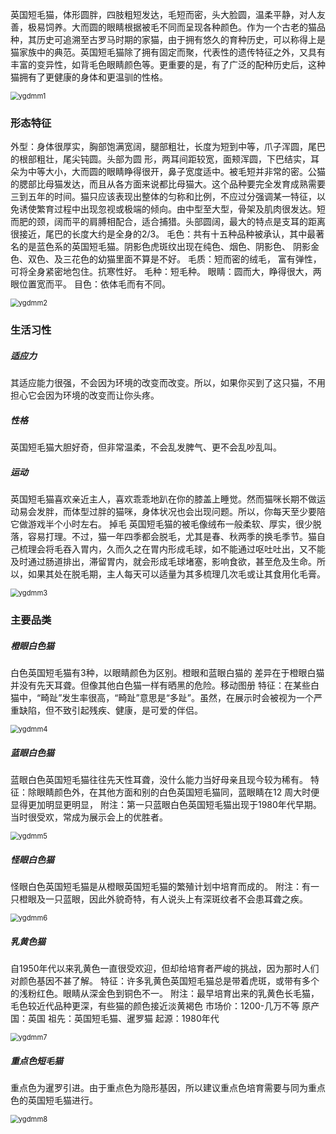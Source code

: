 英国短毛猫，体形圆胖，四肢粗短发达，毛短而密，头大脸圆，温柔平静，对人友善，极易饲养。大而圆的眼睛根据被毛不同而呈现各种颜色。作为一个古老的猫品种，其历史可追溯至古罗马时期的家猫，由于拥有悠久的育种历史，可以称得上是猫家族中的典范。英国短毛猫除了拥有固定而聚，代表性的遗传特征之外，又具有丰富的变异性，如背毛色眼睛颜色等。更重要的是，有了广泛的配种历史后，这种猫拥有了更健康的身体和更温驯的性格。

<img src="https://cdn.jsdelivr.net/gh/six3git/six3git.github.com/images/ygdmm1.jpg" alt="ygdmm1" style="zoom:80%;" />

### 形态特征

外型：身体很厚实，胸部饱满宽阔，腿部粗壮，长度为短到中等，爪子浑圆，尾巴的根部粗壮，尾尖钝圆。头部为圆 形，两耳间距较宽，面颊浑圆，下巴结实，耳朵为中等大小，大而圆的眼睛睁得很开，鼻子宽度适中。被毛短并非常的密。公猫的腮部比母猫发达，而且从各方面来说都比母猫大。这个品种要完全发育成熟需要三到五年的时间。猫只应该表现出整体的匀称和比例，不应过分强调某一特征，以免诱使繁育过程中出现忽视或极端的倾向。由中型至大型，骨架及肌肉很发达。短而肥的颈，阔而平的肩膊相配合，适合捕猎。头部圆阔，最大的特点是支耳的距离很接近，尾巴的长度大约是全身的2/3。 
毛色：共有十五种品种被承认，其中最著名的是蓝色系的英国短毛猫。阴影色虎斑纹出现在纯色、烟色、阴影色、 阴影金色、双色、及三花色的幼猫里面不算是不好。
毛质：短而密的绒毛， 富有弹性，可将全身紧密地包住。抗寒性好。
毛种：短毛种。
眼睛：圆而大，睁得很大，两眼位置宽而平。
目色：依体毛而有不同。

<img src="https://cdn.jsdelivr.net/gh/six3git/six3git.github.com/images/ygdmm2.jpg" alt="ygdmm2" style="zoom:80%;" />

### 生活习性

##### 适应力

其适应能力很强，不会因为环境的改变而改变。所以，如果你买到了这只猫，不用担心它会因为环境的改变而让你头疼。

##### 性格

英国短毛猫大胆好奇，但非常温柔，不会乱发脾气、更不会乱吵乱叫。

##### 运动

英国短毛猫喜欢亲近主人，喜欢乖乖地趴在你的膝盖上睡觉。然而猫咪长期不做运动易会发胖，而体型过胖的猫咪，身体状况也会出现问题。所以，你每天至少要陪它做游戏半个小时左右。
掉毛
英国短毛猫的被毛像绒布一般柔软、厚实，很少脱落，容易打理。不过，猫一年四季都会脱毛，尤其是春、秋两季的换毛季节。猫自己梳理会将毛吞入胃内，久而久之在胃内形成毛球，如不能通过呕吐吐出，又不能及时通过肠道排出，滞留胃内，就会形成毛球堵塞，影响食欲，甚至危及生命。所以，如果其处在脱毛期，主人每天可以适量为其多梳理几次毛或让其食用化毛膏。

<img src="https://cdn.jsdelivr.net/gh/six3git/six3git.github.com/images/ygdmm3.jpg" alt="ygdmm3" style="zoom:80%;" />

### 主要品类

##### 橙眼白色猫

白色英国短毛猫有3种，以眼睛颜色为区别。橙眼和蓝眼白猫的
差异在于橙眼白猫并没有先天耳聋。但像其他白色猫一样有晒黑的危险。移动图册
特征：在某些白猫中，“畸趾”发生率很高，“畸趾”意思是“多趾”。虽然，在展示时会被视为一个严重缺陷，但不致引起残疾、健康，是可爱的伴侣。

<img src="https://cdn.jsdelivr.net/gh/six3git/six3git.github.com/images/ygdmm4.jpg" alt="ygdmm4" style="zoom:80%;" />

##### 蓝眼白色猫

蓝眼白色英国短毛猫往往先天性耳聋，没什么能力当好母亲且现今较为稀有。
特征：除眼睛颜色外，在其他方面和别的白色英国短毛猫同，蓝眼睛在12 周大时便显得更加明显更明显， 附注：第一只蓝眼白色英国短毛猫出现于1980年代早期。 当时很受欢，常成为展示会上的优胜者。

<img src="https://cdn.jsdelivr.net/gh/six3git/six3git.github.com/images/ygdmm5.jpg" alt="ygdmm5" style="zoom:80%;" />

##### 怪眼白色猫

怪眼白色英国短毛猫是从橙眼英国短毛猫的繁殖计划中培育而成的。
附注：有一只橙眼及一只蓝眼，因此外貌奇特，有人说头上有深斑纹者不会患耳聋之疾。

<img src="https://cdn.jsdelivr.net/gh/six3git/six3git.github.com/images/ygdmm6.jpg" alt="ygdmm6" style="zoom:80%;" />

##### 乳黄色猫

自1950年代以来乳黄色一直很受欢迎，但却给培育者严峻的挑战，因为那时人们对颜色基因不甚了解。
特征：许多乳黄色英国短毛猫总是带着虎斑，或带有多个的浅粉红色。眼睛从深金色到铜色不一。
附注：最早培育出来的乳黄色长毛猫，毛色较近代品种更深，有些猫的颜色接近淡黄褐色
市场价：1200-几万不等
原产国：英国
祖先：英国短毛猫、暹罗猫
起源：1980年代

<img src="https://cdn.jsdelivr.net/gh/six3git/six3git.github.com/images/ygdmm7.jpg" alt="ygdmm7" style="zoom:80%;" />

##### 重点色短毛猫

重点色为暹罗引进。由于重点色为隐形基因，所以建议重点色培育需要与同为重点色的英国短毛猫进行。

<img src="https://cdn.jsdelivr.net/gh/six3git/six3git.github.com/images/ygdmm8.jpg" alt="ygdmm8" style="zoom:80%;" />